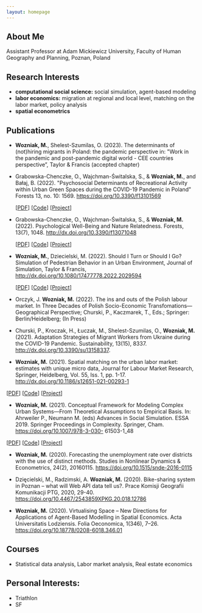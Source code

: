 ```yaml
---
layout: homepage
---
```


## About Me
Assistant Professor at Adam Mickiewicz University, Faculty of Human Geography and Planning,
Poznan, Poland

## Research Interests

- **computational social science:** social simulation, agent-based modeling
- **labor economics:** migration at regional and local level, matching on the labor market, policy analysis
- **spatial econometrics**

## Publications

- **Wozniak, M.**, Shelest-Szumilas, O. (2023). The determinants of (not)hiring migrants in Poland: the
pandemic perspective in: "Work in the pandemic and post-pandemic digital world - CEE countries
perspective”, Taylor & Francis (accepted chapter)

- Grabowska-Chenczke, O., Wajchman-Świtalska, S., & **Wozniak, M.**, and Bałaj, B. (2022). "Psychosocial Determinants of Recreational Activity within Urban Green Spaces during the COVID-19 Pandemic in Poland" Forests 13, no. 10: 1569. https://doi.org/10.3390/f13101569

   [[PDF](https://www.mdpi.com/1999-4907/13/10/1569)] [[Code]([https://github.com/wozniak2/psychosocial_determinants)] [[Project](https://github.com/wozniak2/psychosocial_determinants)]

- Grabowska-Chenczke, O., Wajchman-Świtalska, S., & **Wozniak, M.**(2022). Psychological Well-Being and Nature Relatedness. Forests, 13(7), 1048.
 http://dx.doi.org/10.3390/f13071048

   [[PDF](https://www.mdpi.com/1999-4907/13/7/1048/htm)] [[Code]()] [[Project]()]
   
- **Wozniak, M.**, Dziecielski, M. (2022). Should I Turn or Should I Go? Simulation of Pedestrian Behavior
in an Urban Environment, Journal of Simulation, Taylor & Francis,
http://dx.doi.org/10.1080/17477778.2022.2029594

   [[PDF](http://dx.doi.org/10.1080/17477778.2022.2029594)] [[Code]()] [[Project]()]

- Orczyk, J. **Wozniak, M.** (2022). The ins and outs of the Polish labour market. In Three Decades of
Polish Socio-Economic Transfomations—Geographical Perspective; Churski, P., Kaczmarek, T., Eds.;
Springer: Berlin/Heidelberg; (In Press)

- Churski, P., Kroczak, H., Łuczak, M., Shelest-Szumilas, O., **Wozniak, M.** (2021). Adaptation Strategies
of Migrant Workers from Ukraine during the COVID-19 Pandemic. Sustainability, 13(15), 8337.
http://dx.doi.org/10.3390/su13158337.

- **Wozniak, M.** (2021). Spatial matching on the urban labor market: estimates with unique micro data,
Journal for Labour Market Research, Springer, Heidelberg, Vol. 55, Iss. 1, pp. 1-17.
http://dx.doi.org/10.1186/s12651-021-00293-1

[[PDF](http://dx.doi.org/10.1186/s12651-021-00293-1)] [[Code](https://github.com/wozniak2/spatialMF)] [[Project](https://github.com/wozniak2/spatialMF)]

- **Wozniak, M.** (2021). Conceptual Framework for Modeling Complex Urban Systems—From Theoretical
Assumptions to Empirical Basis. In: Ahrweiler P., Neumann M. (eds) Advances in Social Simulation.
ESSA 2019. Springer Proceedings in Complexity. Springer, Cham. https://doi.org/10.1007/978-3-030-
61503-1_48

[[PDF](https://doi.org/10.1007/978-3-030-61503-1_48)] [[Code]()] [[Project]()]

- **Wozniak, M.** (2020). Forecasting the unemployment rate over districts with the use of distinct methods.
Studies in Nonlinear Dynamics & Econometrics, 24(2), 20160115. https://doi.org/10.1515/snde-2016-0115

- Dzięcielski, M., Radzimski, A. **Wozniak, M.** (2020). Bike-sharing system in Poznan – what will Web API
data tell us?. Prace Komisji Geografii Komunikacji PTG, 2020, 29-40.
https://doi.org/10.4467/2543859XPKG.20.018.12786

- **Wozniak, M.** (2020). Virtualising Space – New Directions for Applications of Agent-Based Modelling in Spatial Economics. Acta Universitatis Lodziensis. Folia Oeconomica, 1(346), 7–26. https://doi.org/10.18778/0208-6018.346.01

## Courses
- Statistical data analysis, Labor market analysis, Real estate economics

## Personal Interests:
- Triathlon
- SF

